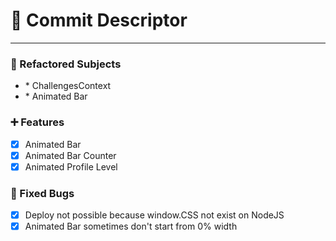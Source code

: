 # 🏁 Commit Descriptor
***

### 🔧 Refactored Subjects

* <CONTEXT>
    * ChallengesContext
* <FEATURES>
    * Animated Bar

### ➕ Features 

*   [X] Animated Bar
*   [X] Animated Bar Counter
*   [X] Animated Profile Level

### 🚨 Fixed Bugs

*   [X] Deploy not possible because window.CSS not exist on NodeJS
*   [X] Animated Bar sometimes don't start from 0% width